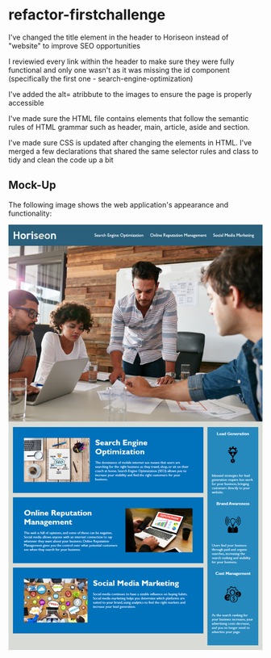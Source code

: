 # refactor-firstchallenge

I've changed the title element in the header to Horiseon instead of "website" to improve SEO opportunities

I reviewied every link within the header to make sure they were fully functional and only one wasn't as it was missing the id component (specifically the first one - search-engine-optimization)

I've added the alt= atribbute to the images to ensure the page is properly accessible

I've made sure the HTML file contains elements that follow the semantic rules of HTML grammar such as header, main, article, aside and section. 

I've made sure CSS is updated after changing the elements in HTML. I've merged a few declarations that shared the same selector rules and class to tidy and clean the code up a bit 

## Mock-Up

The following image shows the web application's appearance and functionality:

![The Horiseon webpage includes a navigation bar, a header image, and cards with text and images at the bottom of the page.](./assets/images/01-html-css-git-homework-demo.png)